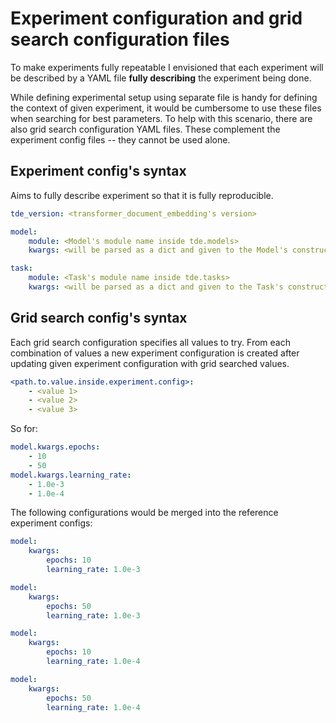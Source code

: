 
# Experiment configuration and grid search configuration files

To make experiments fully repeatable I envisioned that each experiment will be
described by a YAML file **fully describing** the experiment being done.

While defining experimental setup using separate file is handy for defining the
context of given experiment, it would be cumbersome to use these files when
searching for best parameters. To help with this scenario, there are also grid
search configuration YAML files. These complement the experiment config files --
they cannot be used alone.

## Experiment config's syntax

Aims to fully describe experiment so that it is fully reproducible.

```YAML
tde_version: <transformer_document_embedding's version>

model:
    module: <Model's module name inside tde.models>
    kwargs: <will be parsed as a dict and given to the Model's constructor>

task:
    module: <Task's module name inside tde.tasks>
    kwargs: <will be parsed as a dict and given to the Task's constructor>
```

## Grid search config's syntax

Each grid search configuration specifies all values to try. From each
combination of values a new experiment configuration is created after updating
given experiment configuration with grid searched values.

```YAML
<path.to.value.inside.experiment.config>:
    - <value 1>
    - <value 2>
    - <value 3>
```

So for:

```YAML
model.kwargs.epochs:
    - 10
    - 50
model.kwargs.learning_rate:
    - 1.0e-3
    - 1.0e-4
```

The following configurations would be merged into the reference experiment
configs:

```YAML
model:
    kwargs:
        epochs: 10
        learning_rate: 1.0e-3
```

```YAML
model:
    kwargs:
        epochs: 50
        learning_rate: 1.0e-3
```

```YAML
model:
    kwargs:
        epochs: 10
        learning_rate: 1.0e-4
```

```YAML
model:
    kwargs:
        epochs: 50
        learning_rate: 1.0e-4
```
